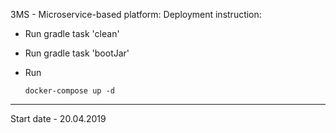 3MS - Microservice-based platform:
Deployment instruction:
 - Run gradle task 'clean'
 - Run gradle task 'bootJar'
 - Run 
 
       docker-compose up -d 
___
Start date - 20.04.2019
